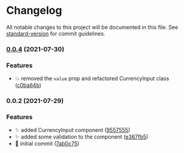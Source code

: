 # Changelog

All notable changes to this project will be documented in this file. See [standard-version](https://github.com/conventional-changelog/standard-version) for commit guidelines.

### [0.0.4](https://github.com/lhew/currencyinput/compare/v0.0.2...v0.0.4) (2021-07-30)


### Features

* :boom: removed the `value` prop and refactored CurrencyInput class ([c0ba64b](https://github.com/lhew/currencyinput/commit/c0ba64ba2506e7d76d13494443d497460578da19))


### 0.0.2 (2021-07-29)


### Features

* :sparkles: added CurrencyInput component ([9557555](https://github.com/lhew/currencyinput/commit/9557555efdd6dd888c1740b4e446c34adcd40751))
* :sparkles: added some validation to the component ([e367fb5](https://github.com/lhew/currencyinput/commit/e367fb56d4e002f2bbd504276347e1afe9509459))
* :tada: initial commit ([7ab0c75](https://github.com/lhew/currencyinput/commit/7ab0c7508090ef017d2171b8247421ca72dd9b6c))